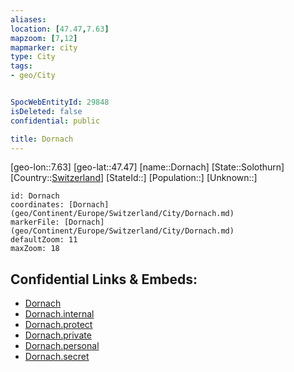 ```yaml
---
aliases: 
location: [47.47,7.63]
mapzoom: [7,12] 
mapmarker: city 
type: City
tags:
- geo/City


SpocWebEntityId: 29848
isDeleted: false
confidential: public

title: Dornach
---
```

[geo-lon::7.63]
[geo-lat::47.47]
[name::Dornach]
[State::Solothurn]
[Country::[Switzerland](geo/Continent/Europe/Switzerland.md)]
[StateId::]
[Population::]
[Unknown::]


```leaflet
id: Dornach
coordinates: [Dornach](geo/Continent/Europe/Switzerland/City/Dornach.md)
markerFile: [Dornach](geo/Continent/Europe/Switzerland/City/Dornach.md)
defaultZoom: 11 
maxZoom: 18
```


## Confidential Links & Embeds: 
- [Dornach](../../../../../../_public/geo/Continent/Europe/Switzerland/City/Dornach.md) 
- [Dornach.internal](../../../../../../_internal/geo/Continent/Europe/Switzerland/City/Dornach.internal.md) 
- [Dornach.protect](../../../../../../_protect/geo/Continent/Europe/Switzerland/City/Dornach.protect.md) 
- [Dornach.private](../../../../../../_private/geo/Continent/Europe/Switzerland/City/Dornach.private.md) 
- [Dornach.personal](../../../../../../_personal/geo/Continent/Europe/Switzerland/City/Dornach.personal.md) 
- [Dornach.secret](../../../../../../_secret/geo/Continent/Europe/Switzerland/City/Dornach.secret.md) 
